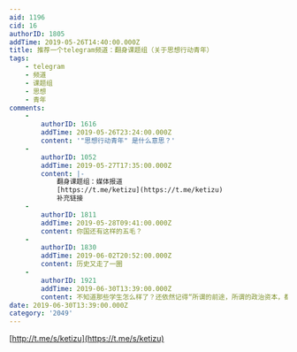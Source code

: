 ```yaml
---
aid: 1196
cid: 16
authorID: 1805
addTime: 2019-05-26T14:40:00.000Z
title: 推荐一个telegram频道：翻身课题组（关于思想行动青年）
tags:
    - telegram
    - 频道
    - 课题组
    - 思想
    - 青年
comments:
    -
        authorID: 1616
        addTime: 2019-05-26T23:24:00.000Z
        content: '"思想行动青年" 是什么意思？'
    -
        authorID: 1052
        addTime: 2019-05-27T17:35:00.000Z
        content: |-
            翻身课题组：媒体报道  
            [https://t.me/ketizu](https://t.me/ketizu)  
            补充链接
    -
        authorID: 1811
        addTime: 2019-05-28T09:41:00.000Z
        content: 你国还有这样的五毛？
    -
        authorID: 1830
        addTime: 2019-06-02T20:52:00.000Z
        content: 历史又走了一圈
    -
        authorID: 1921
        addTime: 2019-06-30T13:39:00.000Z
        content: 不知道那些学生怎么样了？还依然记得“所谓的前途，所谓的政治资本，都是垃圾，要为工人的事业战斗”
date: 2019-06-30T13:39:00.000Z
category: '2049'
---
```


[http://t.me/s/ketizu](https://t.me/s/ketizu)
